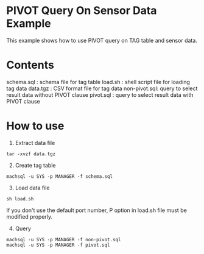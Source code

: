 # PIVOT Query On Sensor Data Example

This example shows how to use PIVOT query on TAG table and sensor data.

# Contents

schema.sql   : schema file for tag table
load.sh      : shell script file for loading tag data
data.tgz     : CSV format file for tag data
non-pivot.sql: query to select result data without PIVOT clause
pivot.sql    : query to select result data with PIVOT clause

# How to use

1. Extract data file
```
tar -xvzf data.tgz
```

2. Create tag table
```
machsql -u SYS -p MANAGER -f schema.sql
```

3. Load data file
```
sh load.sh
```
If you don't use the default port number, P option in load.sh file must be modified properly.

4. Query
```
machsql -u SYS -p MANAGER -f non-pivot.sql
machsql -u SYS -p MANAGER -f pivot.sql
```
